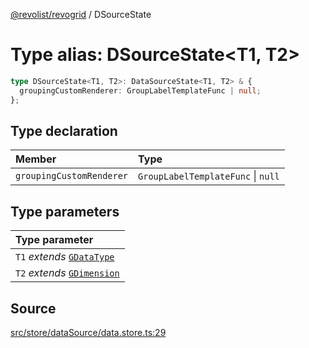 [@revolist/revogrid](README.md) / DSourceState

# Type alias: DSourceState\<T1, T2\>

```ts
type DSourceState<T1, T2>: DataSourceState<T1, T2> & {
  groupingCustomRenderer: GroupLabelTemplateFunc | null;
};
```

## Type declaration

| Member | Type |
| :------ | :------ |
| `groupingCustomRenderer` | `GroupLabelTemplateFunc` \| `null` |

## Type parameters

| Type parameter |
| :------ |
| `T1` *extends* [`GDataType`](Type.GDataType.md) |
| `T2` *extends* [`GDimension`](Type.GDimension.md) |

## Source

[src/store/dataSource/data.store.ts:29](https://github.com/revolist/revogrid/blob/ace6403c43f42f0eb026a7e73c0ae179d3a4c66f/src/store/dataSource/data.store.ts#L29)
